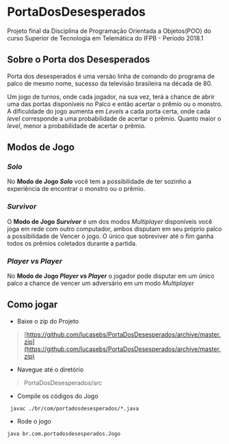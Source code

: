 # PortaDosDesesperados
Projeto final da Disciplina de Programação Orientada a Objetos(POO) do curso Superior de Tecnologia em Telemática do IFPB - Período 2018.1

## Sobre o Porta dos Desesperados
  Porta dos desesperados é uma versão linha de comando do programa de palco de mesmo nome, sucesso da
televisão brasileira na década de 80.

  Um jogo de turnos, onde cada jogador, na sua vez, terá a chance de abrir uma das portas disponíveis no Palco e então acertar o prêmio ou o monstro.
  A dificuldade do jogo aumenta em *Levels* a cada porta certa, onde cada *level* corresponde a uma probabilidade de acertar o prêmio. Quanto maior o *level*, menor a probabilidade de acertar o prêmio.
    
## Modos de Jogo
### *Solo*
  No **Modo de Jogo *Solo*** você tem a possibilidade de ter sozinho a experiência de encontrar o monstro ou o prêmio.
  
### *Survivor*
  O **Modo de Jogo *Survivor*** é um dos modos *Multiplayer* disponíveis você joga em rede com outro computador, ambos disputam em seu próprio palco a possibilidade de Vencer o jogo. O único que sobreviver até o fim ganha todos os prêmios coletados durante a partida.
  
### *Player vs Player*  
  No **Modo de Jogo *Player vs Player*** o jogador pode disputar em um único palco a chance de vencer um adversário em um modo *Multiplayer*
  
## Como jogar

- Baixe o zip do Projeto
> [https://github.com/lucasebs/PortaDosDesesperados/archive/master.zip](https://github.com/lucasebs/PortaDosDesesperados/archive/master.zip)
- Navegue até o diretório 
> PortaDosDesesperados/src
- Compile os códigos do Jogo
```
 javac ./br/com/portadosdesesperados/*.java
```
- Rode o jogo
```
java br.com.portadosdesesperados.Jogo 
```


  
